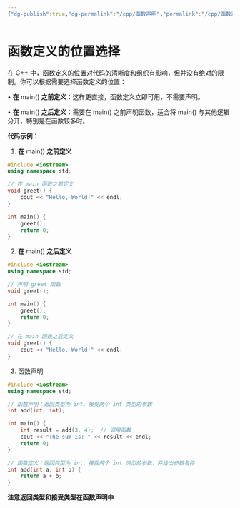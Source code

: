 ```yaml
---
{"dg-publish":true,"dg-permalink":"/cpp/函数声明","permalink":"/cpp/函数声明/"}
---
```




# **函数定义的位置选择**
  

在 C++ 中，函数定义的位置对代码的清晰度和组织有影响，但并没有绝对的限制。你可以根据需要选择函数定义的位置：

• **在** main() **之前定义**：这样更直接，函数定义立即可用，不需要声明。

• **在** main() **之后定义**：需要在 main() 之前声明函数，适合将 main() 与其他逻辑分开，特别是在函数较多时。

  

**代码示例：**

1. **在** main() **之前定义**

```cpp
#include <iostream>
using namespace std;

// 在 main 函数之前定义
void greet() {
    cout << "Hello, World!" << endl;
}

int main() {
    greet();
    return 0;
}
```

2. **在** main() **之后定义**

```cpp
#include <iostream>
using namespace std;

// 声明 greet 函数
void greet();

int main() {
    greet();
    return 0;
}

// 在 main 函数之后定义
void greet() {
    cout << "Hello, World!" << endl;
}
```

3. 函数声明

```cpp
#include <iostream>
using namespace std;

// 函数声明：返回类型为 int，接受两个 int 类型的参数
int add(int, int);

int main() {
    int result = add(3, 4);  // 调用函数
    cout << "The sum is: " << result << endl;
    return 0;
}

// 函数定义：返回类型为 int，接受两个 int 类型的参数，并给出参数名称
int add(int a, int b) {
    return a + b;
}
```

**注意返回类型和接受类型在函数声明中**
